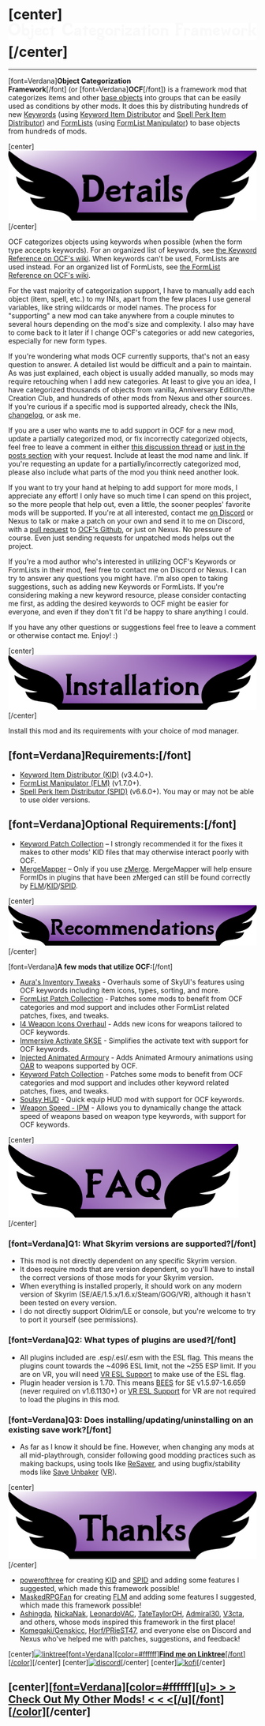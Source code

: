 # \[center\]![Object Categorization Framework](https://raw.githubusercontent.com/GroundAura/Object-Categorization-Framework/main/docs/images/brand/Title.png)\[/center\]

---

\[font=Verdana\]**Object Categorization Framework**\[/font\] (or \[font=Verdana\]**OCF**\[/font\]) is a framework mod that categorizes items and other [base objects](https://ck.uesp.net/wiki/Glossary#Base_Object) into groups that can be easily used as conditions by other mods. It does this by distributing hundreds of new [Keywords](https://ck.uesp.net/wiki/Keyword) (using [Keyword Item Distributor](https://www.nexusmods.com/skyrimspecialedition/mods/55728) and [Spell Perk Item Distributor](https://www.nexusmods.com/skyrimspecialedition/mods/36869)) and [FormLists](https://ck.uesp.net/wiki/FormList) (using [FormList Manipulator](https://www.nexusmods.com/skyrimspecialedition/mods/74037)) to base objects from hundreds of mods.

\[center\]![Details](https://raw.githubusercontent.com/GroundAura/Auras-Resources/main/Images/Banners/Skyrim-1/Details.png)\[/center\]

OCF categorizes objects using keywords when possible (when the form type accepts keywords). For an organized list of keywords, see [the Keyword Reference on OCF's wiki](https://github.com/GroundAura/Object-Categorization-Framework/wiki/Keyword-Reference). When keywords can't be used, FormLists are used instead. For an organized list of FormLists, see [the FormList Reference on OCF's wiki](https://github.com/GroundAura/Object-Categorization-Framework/wiki/FormList-Reference).

For the vast majority of categorization support, I have to manually add each object (item, spell, etc.) to my INIs, apart from the few places I use general variables, like string wildcards or model names. The process for "supporting" a new mod can take anywhere from a couple minutes to several hours depending on the mod's size and complexity. I also may have to come back to it later if I change OCF's categories or add new categories, especially for new form types.

If you're wondering what mods OCF currently supports, that's not an easy question to answer. A detailed list would be difficult and a pain to maintain. As was just explained, each object is usually added manually, so mods may require retouching when I add new categories. At least to give you an idea, I have categorized thousands of objects from vanilla, Anniversary Edition/the Creation Club, and hundreds of other mods from Nexus and other sources. If you're curious if a specific mod is supported already, check the INIs, [changelog](https://github.com/GroundAura/Object-Categorization-Framework/blob/main/docs/CHANGELOG.md), or ask me.

If you are a user who wants me to add support in OCF for a new mod, update a partially categorized mod, or fix incorrectly categorized objects, feel free to leave a comment in either [this discussion thread](https://www.nexusmods.com/skyrimspecialedition/mods/81469/?tab=forum&topic_id=12811518) or [just in the posts section](https://www.nexusmods.com/skyrimspecialedition/mods/81469?tab=posts) with your request. Include at least the mod name and link. If you're requesting an update for a partially/incorrectly categorized mod, please also include what parts of the mod you think need another look.

If you want to try your hand at helping to add support for more mods, I appreciate any effort! I only have so much time I can spend on this project, so the more people that help out, even a little, the sooner peoples' favorite mods will be supported. If you're at all interested, contact me [on Discord](https://discord.gg/zft8DmbfKv) or Nexus to talk or make a patch on your own and send it to me on Discord, with a [pull request](https://docs.github.com/en/pull-requests/collaborating-with-pull-requests/proposing-changes-to-your-work-with-pull-requests/about-pull-requests) to [OCF's Github](https://github.com/GroundAura/Object-Categorization-Framework), or just on Nexus. No pressure of course. Even just sending requests for unpatched mods helps out the project.

If you're a mod author who's interested in utilizing OCF's Keywords or FormLists in their mod, feel free to contact me on Discord or Nexus. I can try to answer any questions you might have. I'm also open to taking suggestions, such as adding new Keywords or FormLists. If you're considering making a new keyword resource, please consider contacting me first, as adding the desired keywords to OCF might be easier for everyone, and even if they don't fit I'd be happy to share anything I could.

If you have any other questions or suggestions feel free to leave a comment or otherwise contact me. Enjoy! :)

\[center\]![Installation](https://raw.githubusercontent.com/GroundAura/Auras-Resources/main/Images/Banners/Skyrim-1/Installation.png)\[/center\]

Install this mod and its requirements with your choice of mod manager.

## \[font=Verdana\]**Requirements:**\[/font\]

- [Keyword Item Distributor (KID)](https://www.nexusmods.com/skyrimspecialedition/mods/55728) (v3.4.0+).
- [FormList Manipulator (FLM)](https://www.nexusmods.com/skyrimspecialedition/mods/74037) (v1.7.0+).
- [Spell Perk Item Distributor (SPID)](https://www.nexusmods.com/skyrimspecialedition/mods/36869) (v6.6.0+). You may or may not be able to use older versions.

## \[font=Verdana\]**Optional Requirements:**\[/font\]

- [Keyword Patch Collection](https://www.nexusmods.com/skyrimspecialedition/mods/92529) – I strongly recommended it for the fixes it makes to other mods' KID files that may otherwise interact poorly with OCF.
- [MergeMapper](https://www.nexusmods.com/skyrimspecialedition/mods/74689) – Only if you use [zMerge](https://www.reddit.com/r/skyrimmods/comments/9sgnpy/zedit_v050_zmerge_successor_of_merge_plugins/). MergeMapper will help ensure FormIDs in plugins that have been zMerged can still be found correctly by [FLM](https://www.nexusmods.com/skyrimspecialedition/mods/74037)/[KID](https://www.nexusmods.com/skyrimspecialedition/mods/55728)/[SPID](https://www.nexusmods.com/skyrimspecialedition/mods/36869).

\[center\]![Recommendations](https://raw.githubusercontent.com/GroundAura/Auras-Resources/main/Images/Banners/Skyrim-1/Recommendations.png)\[/center\]

\[font=Verdana\]**A few mods that utilize OCF:**\[/font\]

- [Aura's Inventory Tweaks](https://www.nexusmods.com/skyrimspecialedition/mods/68557) - Overhauls some of SkyUI's features using OCF keywords including item icons, types, sorting, and more.
- [FormList Patch Collection](https://www.nexusmods.com/skyrimspecialedition/mods/74626) - Patches some mods to benefit from OCF categories and mod support and includes other FormList related patches, fixes, and tweaks.
- [I4 Weapon Icons Overhaul](https://www.nexusmods.com/skyrimspecialedition/mods/106432) - Adds new icons for weapons tailored to OCF keywords.
- [Immersive Activate SKSE](https://www.nexusmods.com/skyrimspecialedition/mods/97729) - Simplifies the activate text with support for OCF keywords.
- [Injected Animated Armoury](https://www.nexusmods.com/skyrimspecialedition/mods/74737) - Adds Animated Armoury animations using [OAR](https://www.nexusmods.com/skyrimspecialedition/mods/81469) to weapons supported by OCF.
- [Keyword Patch Collection](https://www.nexusmods.com/skyrimspecialedition/mods/92529) - Patches some mods to benefit from OCF categories and mod support and includes other keyword related patches, fixes, and tweaks.
- [Soulsy HUD](https://www.nexusmods.com/skyrimspecialedition/mods/96210) - Quick equip HUD mod with support for OCF keywords.
- [Weapon Speed - IPM](https://www.nexusmods.com/skyrimspecialedition/mods/96828) - Allows you to dynamically change the attack speed of weapons based on weapon type keywords, with support for OCF keywords.

\[center\]![FAQ](https://raw.githubusercontent.com/GroundAura/Auras-Resources/main/Images/Banners/Skyrim-1/FAQ.png)\[/center\]

### \[font=Verdana\]**Q1: What Skyrim versions are supported?**\[/font\]

- This mod is not directly dependent on any specific Skyrim version.
- It does require mods that are version dependent, so you'll have to install the correct versions of those mods for your Skyrim version.
- When everything is installed properly, it should work on any modern version of Skyrim (SE/AE/1.5.x/1.6.x/Steam/GOG/VR), although it hasn't been tested on every version.
- I do not directly support Oldrim/LE or console, but you're welcome to try to port it yourself (see permissions).

### \[font=Verdana\]**Q2: What types of plugins are used?**\[/font\]

- All plugins included are .esp/.esl/.esm with the ESL flag. This means the plugins count towards the ~4096 ESL limit, not the ~255 ESP limit. If you are on VR, you will need [VR ESL Support](https://www.nexusmods.com/skyrimspecialedition/mods/106712/) to make use of the ESL flag.
- Plugin header version is 1.70. This means [BEES](https://www.nexusmods.com/skyrimspecialedition/mods/106441) for SE v1.5.97-1.6.659 (never required on v1.6.1130+) or [VR ESL Support](https://www.nexusmods.com/skyrimspecialedition/mods/106712/) for VR are not required to load the plugins in this mod.

### \[font=Verdana\]**Q3: Does installing/updating/uninstalling on an existing save work?**\[/font\]

- As far as I know it should be fine. However, when changing any mods at all mid-playthrough, consider following good modding practices such as making backups, using tools like [ReSaver](https://www.nexusmods.com/skyrimspecialedition/mods/5031), and using bugfix/stability mods like [Save Unbaker](https://www.nexusmods.com/skyrimspecialedition/mods/85565) ([VR](https://www.nexusmods.com/skyrimspecialedition/mods/86265)).

\[center\]![Thanks](https://raw.githubusercontent.com/GroundAura/Auras-Resources/main/Images/Banners/Skyrim-1/Thanks.png)\[/center\]

- [powerofthree](https://www.nexusmods.com/skyrimspecialedition/users/2148728) for creating [KID](https://www.nexusmods.com/skyrimspecialedition/users/2148728) and [SPID](https://www.nexusmods.com/skyrimspecialedition/mods/36869) and adding some features I suggested, which made this framework possible!
- [MaskedRPGFan](https://www.nexusmods.com/skyrimspecialedition/users/22822094) for creating [FLM](https://www.nexusmods.com/skyrimspecialedition/mods/74037) and adding some features I suggested, which made this framework possible!
- [Ashingda](https://www.nexusmods.com/skyrimspecialedition/users/10236085), [NickaNak](https://www.nexusmods.com/skyrimspecialedition/users/3127912), [LeonardoVAC](https://www.nexusmods.com/skyrimspecialedition/users/25225299), [TateTaylorOH](https://www.nexusmods.com/skyrimspecialedition/users/61720101), [Admiral30](https://www.nexusmods.com/skyrimspecialedition/users/123185483), [V3cta](https://www.nexusmods.com/skyrimspecialedition/users/6308735), and others, whose mods inspired this framework in the first place!
- [Komegaki/Genskicc](https://www.nexusmods.com/skyrimspecialedition/users/80113953), [Horf/PRieST47](https://www.nexusmods.com/skyrimspecialedition/users/927130), and everyone else on Discord and Nexus who've helped me with patches, suggestions, and feedback!

\[center\][![linktree](https://i.imgur.com/jOQE4n8.png)](https://linktr.ee/groundaura)[\[font=Verdana\]\[color=#ffffff\]**Find me on Linktree**\[/font\]\[/color\]](https://linktr.ee/groundaura)\[/center\]
\[center\][![discord](https://github.com/doodlum/nexusmods-widgets/blob/main/Discord_40px.png?raw=true)](https://discord.gg/zft8DmbfKv)\[/center\]
\[center\][![kofi](https://github.com/doodlum/nexusmods-widgets/blob/main/Ko-fi_40px_60fps.png?raw=true)](https://ko-fi.com/groundaura)\[/center\]

## \[center\][\[font=Verdana\]\[color=#ffffff\]\[u\]**> > > Check Out My Other Mods! < < <**\[/u\]\[/font\]\[/color\]](https://www.nexusmods.com/users/97658973?tab=user+files)\[/center\]
